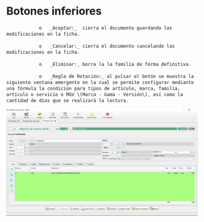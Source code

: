 # Botones inferiores

                o   _Aceptar:_  cierra el documento guardando las modificaciones en la ficha.

                o   _Cancelar:_ cierra el documento cancelando las modificaciones en la ficha.

                o   _Eliminar:_ borra la la familia de forma definitiva.

                o   _Regla de Rotación:_ al pulsar el botón se muestra la siguiente ventana emergente en la cual se permite configurar mediante una fórmula la condición para tipos de artículo, marca, familia, artículo o servicio o MGV \(Marca - Gama - Versión\), así como la cantidad de días que se realizará la lectura.

![](../../../../.gitbook/assets/image%20%28381%29.png)

